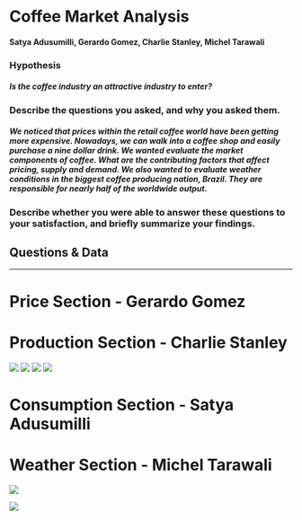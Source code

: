 # Coffee Market Analysis #
#### Satya Adusumilli, Gerardo Gomez, Charlie Stanley, Michel Tarawali ####

### Hypothesis ###
##### Is the coffee industry an attractive industry to enter? #####

### Describe the questions you asked, and why you asked them. ###
#####  We noticed that prices within the retail coffee world have been getting more expensive. Nowadays, we can walk into a coffee shop and easily purchase a nine dollar drink. We wanted evaluate the market components of coffee. What are the contributing factors that affect pricing, supply and demand. We also wanted to evaluate weather conditions in the biggest coffee producing nation, Brazil. They are responsible for nearly half of the worldwide output. #####

### Describe whether you were able to answer these questions to your satisfaction, and briefly summarize your findings. ###
#####  #####

## Questions & Data ##
---
# Price Section - Gerardo Gomez #

# Production Section - Charlie Stanley 
![](https://github.com/cstanley99/group1/blob/main/total_prod_bar.png)
![](https://github.com/cstanley99/group1/blob/main/prod_by_country_vertical_bar.png)
![](https://github.com/cstanley99/group1/blob/main/prod_by_country_horizontal_bar.png)
![](https://github.com/cstanley99/group1/blob/main/by_country_prodplot.png)





# Consumption Section - Satya Adusumilli #

# Weather Section - Michel Tarawali #

![](https://github.com/cstanley99/group1/blob/main/images/Ave%20Temp%20in%20Brazil.png)

![](https://github.com/cstanley99/group1/blob/main/images/Ave%20Wind%20in%20Brazil.png)
